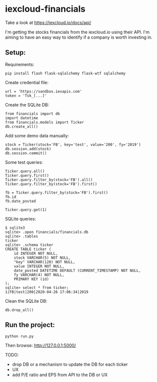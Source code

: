 # iexcloud-financials

Take a look at https://iexcloud.io/docs/api/

I'm getting the stocks financials from the iexcloud.io using their API.
I'm aiming to have an easy way to identify if a company is worth investing in.

## Setup:

Requirements:
```
pip install flash flask-sqlalchemy flask-wtf sqlalchemy
```

Create credential file:
```
url = 'https://sandbox.iexapis.com'
token = 'Tsk_[...]'
```

Create the SQLite DB:
```
from financials import db
import datetime
from financials.models import Ticker
db.create_all()
```
Add some demo data manually:
```
stock = Ticker(stock='FB', key='test', value='200', fy='2019')
db.session.add(stock)
db.session.commit()
```
Some test queries:
```
Ticker.query.all()
Ticker.query.first()
Ticker.query.filter_by(stock='FB').all()
Ticker.query.filter_by(stock='FB').first()

fb = Ticker.query.filter_by(stock='FB').first()
fb.id
fb.date_posted

Ticker.query.get(1)
```

SQLite queries:
```
$ sqlite3
sqlite> .open financials/financials.db
sqlite> .tables
ticker
sqlite> .schema ticker
CREATE TABLE ticker (
	id INTEGER NOT NULL, 
	stock VARCHAR(5) NOT NULL, 
	"key" VARCHAR(120) NOT NULL, 
	value INTEGER NOT NULL, 
	date_posted DATETIME DEFAULT (CURRENT_TIMESTAMP) NOT NULL, 
	fy VARCHAR(4) NOT NULL, 
	PRIMARY KEY (id)
);
sqlite> select * from ticker;
1|FB|test|200|2020-04-26 17:06:34|2019
```

Clean the SQLite DB:
```
db.drop_all()
```

## Run the project:
```
python run.py
```
Then browse:
http://127.0.0.1:5000/ 


TODO:
- drop DB or a mechanism to update the DB for each ticker
- UX
- add P/E ratio and EPS from API to the DB or UX
